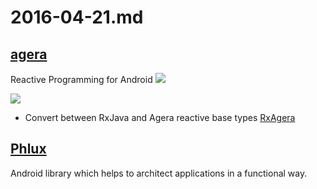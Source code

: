 # 2016-04-21.md 

## [agera](https://github.com/Google/agera)
Reactive Programming for Android
![](http://ww4.sinaimg.cn/large/5e9a81dbgw1f34qpisocsj20go0hcq44.jpg)

![](http://ww3.sinaimg.cn/large/5e9a81dbgw1f34qpygg02j20go0c3q3o.jpg)

* Convert between RxJava and Agera reactive base types
 [RxAgera](https://github.com/akarnokd/RxAgera)

## [Phlux](https://github.com/konmik/Phlux)

 Android library which helps to architect applications in a functional way.
 
 

